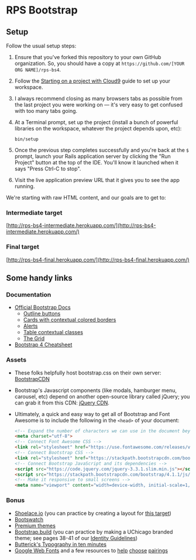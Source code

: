 # RPS Bootstrap

## Setup

Follow the usual setup steps:

 1. Ensure that you've forked this repository to your own GitHub organization. So, you should have a copy at `https://github.com/[YOUR ORG NAME]/rps-bs4`.
 1. Follow the [Starting on a project with Cloud9](https://guides.firstdraft.com/getting-started-with-cloud9.html) guide to set up your workspace.
 1. I always recommend closing as many browsers tabs as possible from the last project you were working on — it's very easy to get confused with too many tabs going.
 1. At a Terminal prompt, set up the project (install a bunch of powerful libraries on the workspace, whatever the project depends upon, etc):

    ```
    bin/setup
    ```

 1. Once the previous step completes successfully and you're back at the `$` prompt, launch your Rails application server by clicking the "Run Project" button at the top of the IDE. You'll know it launched when it says "Press Ctrl-C to stop".
 1. Visit the live application preview URL that it gives you to see the app running.

We're starting with raw HTML content, and our goals are to get to:

### Intermediate target

[http://rps-bs4-intermediate.herokuapp.com/](http://rps-bs4-intermediate.herokuapp.com/)

### Final target

[http://rps-bs4-final.herokuapp.com/](http://rps-bs4-final.herokuapp.com/)

## Some handy links

### Documentation

 - [Official Bootstrap Docs](http://getbootstrap.com/)
    - [Outline buttons](http://getbootstrap.com/docs/4.1/components/buttons/#outline-buttons)
    - [Cards with contextual colored borders](http://getbootstrap.com/docs/4.1/components/card/#border)
    - [Alerts](http://getbootstrap.com/docs/4.1/components/alerts/)
    - [Table contextual classes](http://getbootstrap.com/docs/4.1/content/tables/#contextual-classes)
    - [The Grid](http://getbootstrap.com/docs/4.1/layout/grid/#all-breakpoints)
 - [Bootstrap 4 Cheatsheet](https://hackerthemes.com/bootstrap-cheatsheet)

### Assets

 - These folks helpfully host bootstrap.css on their own server: [BootstrapCDN](https://www.bootstrapcdn.com/)
 - Bootstrap's Javascript components (like modals, hamburger menu, carousel, etc) depend on another open-source library called jQuery; you can grab it from this CDN: [jQuery CDN](https://code.jquery.com/).
 - Ultimately, a quick and easy way to get all of Bootstrap and Font Awesome is to include the following in the `<head>` of your document:

    ```html
    <!-- Expand the number of characters we can use in the document beyond basic ASCII 🎉 -->
    <meta charset="utf-8">
    <!-- Connect Font Awesome CSS -->
    <link rel="stylesheet" href="https://use.fontawesome.com/releases/v5.1.0/css/all.css">
    <!-- Connect Bootstrap CSS -->
    <link rel="stylesheet" href="https://stackpath.bootstrapcdn.com/bootstrap/4.1.1/css/bootstrap.min.css">
    <!-- Connect Bootstrap JavaScript and its dependencies -->
    <script src="https://code.jquery.com/jquery-3.3.1.slim.min.js"></script>
    <script src="https://stackpath.bootstrapcdn.com/bootstrap/4.1.1/js/bootstrap.bundle.min.js"></script>
    <!-- Make it responsive to small screens -->
    <meta name="viewport" content="width=device-width, initial-scale=1, shrink-to-fit=no">
    ```

### Bonus

 - [Shoelace.io](http://shoelace.io/) (you can practice by creating a layout for [this target](http://appdevspring16.github.io/friendbook/raghu-b.html))
 - [Bootswatch](https://bootswatch.com/)
 - [Premium themes](https://themes.getbootstrap.com/)
 - [Bootstrap.build](https://bootstrap.build/app/v4.1.1/) (you can practice by making a UChicago branded theme; see pages 38-41 of our [Identity Guidelines](https://news.uchicago.edu/sites/default/files/attachments/_uchicago.identity.guidelines.pdf))
 - [Butterick's Typography in ten minutes](https://practicaltypography.com/typography-in-ten-minutes.html)
 - [Google Web Fonts](https://fonts.google.com/) and a few resources to [help](http://typ.io/libraries/google) [choose](http://femmebot.github.io/google-type/) [pairings](https://fontpair.co/)
